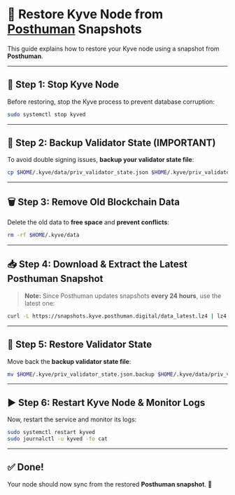 # 🚀 Restore Kyve Node from [Posthuman](https://snapshots.kyve.posthuman.digital/) Snapshots

This guide explains how to restore your Kyve node using a snapshot from **Posthuman**.

---

## **🛑 Step 1: Stop Kyve Node**
Before restoring, stop the Kyve process to prevent database corruption:

```bash
sudo systemctl stop kyved
```

---

## **📌 Step 2: Backup Validator State (IMPORTANT)**
To avoid double signing issues, **backup your validator state file**:

```bash
cp $HOME/.kyve/data/priv_validator_state.json $HOME/.kyve/priv_validator_state.json.backup
```

---

## **🗑 Step 3: Remove Old Blockchain Data**
Delete the old data to **free space** and **prevent conflicts**:

```bash
rm -rf $HOME/.kyve/data
```

---

## **📥 Step 4: Download & Extract the Latest Posthuman Snapshot**
> **Note:** Since Posthuman updates snapshots **every 24 hours**, use the latest one:

```bash
curl -L https://snapshots.kyve.posthuman.digital/data_latest.lz4 | lz4 -dc - | tar -xf - -C $HOME/.kyve
```



---

## **📂 Step 5: Restore Validator State**
Move back the **backup validator state file**:

```bash
mv $HOME/.kyve/priv_validator_state.json.backup $HOME/.kyve/data/priv_validator_state.json
```

---

## **▶️ Step 6: Restart Kyve Node & Monitor Logs**
Now, restart the service and monitor its logs:

```bash
sudo systemctl restart kyved
sudo journalctl -u kyved -fo cat
```

---

## **✅ Done!**
Your node should now sync from the restored **Posthuman snapshot**. 🚀 
